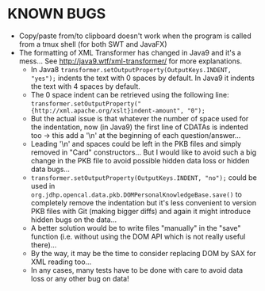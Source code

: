 # KNOWN BUGS

- Copy/paste from/to clipboard doesn't work when the program is called from a tmux shell (for both SWT and JavaFX)
- The formatting of XML Transformer has changed in Java9 and it's a mess... See http://java9.wtf/xml-transformer/ for more explanations.
  - In Java8 `transformer.setOutputProperty(OutputKeys.INDENT, "yes");` indents
    the text with 0 spaces by default. In Java9 it indents the text with 4
    spaces by default.
  - The 0 space indent can be retrieved using the following line:
    `transformer.setOutputProperty("{http://xml.apache.org/xslt}indent-amount", "0");`
  - But the actual issue is that whatever the number of space used for the
    indentation, now (in Java9) the first line of CDATAs is indented too ->
    this add a '\n' at the beginning of each question/answer...
  - Leading '\n' and spaces could be left in the PKB files and simply removed
    in "Card" constructors... But I would like to avoid such a big change in
    the PKB file to avoid possible hidden data loss or hidden data bugs...
  - `transformer.setOutputProperty(OutputKeys.INDENT, "no");` could be used in
    `org.jdhp.opencal.data.pkb.DOMPersonalKnowledgeBase.save()` to completely
    remove the indentation but it's less convenient to version PKB files with
    Git (making bigger diffs) and again it might introduce hidden bugs on the
    data...
  - A better solution would be to write files "manually" in the "save" function
    (i.e. without using the DOM API which is not really useful there)...
  - By the way, it may be the time to consider replacing DOM by SAX for XML
    reading too...
  - In any cases, many tests have to be done with care to avoid data loss or
    any other bug on data!
